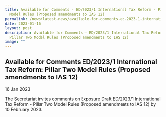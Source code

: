 ```yaml
---
title: Available for Comments - ED/2023/1 International Tax Reform - Pillar Two
  Model Rules (Proposed amendments to IAS 12)
permalink: /news/latest-news/available-for-comments-ed-2023-1-international-tax-reform-pillar-two-model-rules/
date: 2023-01-16
layout: post
description: Available for Comments – ED/2023/1 International Tax Reform -
  Pillar Two Model Rules (Proposed amendments to IAS 12)
image: ""
---
```

Available for Comments ED/2023/1 International Tax Reform:  Pillar Two Model Rules (Proposed amendments to IAS 12)
--------------------------------


16 Jan 2023

The Secretariat invites comments on Exposure Draft ED/2023/1 International Tax Reform - Pillar Two Model Rules (Proposed amendments to IAS 12) by 10 February 2023.